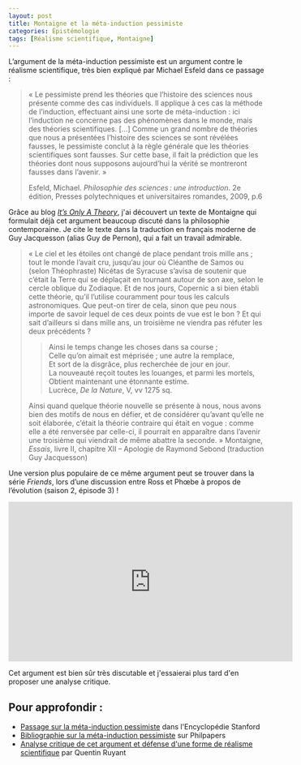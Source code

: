 ```yaml
---
layout: post
title: Montaigne et la méta-induction pessimiste
categories: Épistémologie
tags: [Réalisme scientifique, Montaigne]
---
```


L’argument de la méta-induction pessimiste est un argument contre le réalisme scientifique, très bien expliqué par Michael Esfeld dans ce passage :

>« Le pessimiste prend les théories que l’histoire des sciences nous présente comme des cas individuels. Il applique à ces cas la méthode de l’induction, effectuant ainsi une sorte de méta-induction : ici l’induction ne concerne pas des phénomènes dans le monde, mais des théories scientifiques. […] Comme un grand nombre de théories que nous a présentées l’histoire des sciences se sont révélées fausses, le pessimiste conclut à la règle générale que les théories scientifiques sont fausses. Sur cette base, il fait la prédiction que les théories dont nous supposons aujourd’hui la vérité se montreront fausses dans l’avenir. »
>
>Esfeld, Michael. *Philosophie des sciences : une introduction*. 2e édition, Presses polytechniques et universitaires romandes, 2009, p.6

Grâce au blog [_It’s Only A Theory_](https://itisonlyatheory.blogspot.com/2009/10/pessimistic-meta-induction.html), j'ai découvert un texte de Montaigne qui formulait déjà cet argument beaucoup discuté dans la philosophie contemporaine. Je cite le texte dans la traduction en français moderne de Guy Jacquesson (alias Guy de Pernon), qui a fait un travail admirable.

>« Le ciel et les étoiles ont changé de place pendant trois mille ans ; tout le monde l’avait cru, jusqu’au jour où Cléanthe de Samos ou (selon Théophraste) Nicétas de Syracuse s’avisa de soutenir que c’était la Terre qui se déplaçait en tournant autour de son axe, selon le cercle oblique du Zodiaque. Et de nos jours, Copernic a si bien établi cette théorie, qu’il l’utilise couramment pour tous les calculs astronomiques. Que peut-on tirer de cela, sinon que peu nous importe de savoir lequel de ces deux points de vue est le bon ? Et qui sait d’ailleurs si dans mille ans, un troisième ne viendra pas réfuter les deux précédents ?
>
>>Ainsi le temps change les choses dans sa course ;<br>
>>Celle qu’on aimait est méprisée ; une autre la remplace,<br>
>>Et sort de la disgrâce, plus recherchée de jour en jour.<br>
>>La nouveauté reçoit toutes les louanges, et parmi les mortels,<br>
>>Obtient maintenant une étonnante estime.<br>
>>Lucrèce, _De la Nature_, V, vv 1275 sq.
>
>Ainsi quand quelque théorie nouvelle se présente à nous, nous avons bien des motifs de nous en défier, et de considérer qu’avant qu’elle ne soit élaborée, c’était la théorie contraire qui était en vogue : comme elle a été renversée par celle-ci, il pourrait en apparaître dans l’avenir une troisième qui viendrait de même abattre la seconde. »
>Montaigne, _Essais_, livre II, chapitre XII – Apologie de Raymond Sebond (traduction Guy Jacquesson)

Une version plus populaire de ce même argument peut se trouver dans la série _Friends_, lors d’une discussion entre Ross et Phœbe à propos de l’évolution (saison 2, épisode 3) !

<iframe width="560" height="315" src="https://www.youtube.com/embed/P3ONyL08PwM" title="YouTube video player" frameborder="0" allow="accelerometer; autoplay; clipboard-write; encrypted-media; gyroscope; picture-in-picture" allowfullscreen></iframe>

Cet argument est bien sûr très discutable et j'essaierai plus tard d'en proposer une analyse critique.

## Pour approfondir :

- [Passage sur la méta-induction pessimiste](https://plato.stanford.edu/entries/scientific-realism/#PessIndu) dans l'Encyclopédie Stanford
- [Bibliographie sur la méta-induction pessimiste](https://philpapers.org/s/pessimistic%20meta-induction) sur Philpapers
- [Analyse critique de cet argument et défense d'une forme de réalisme scientifique](https://philosophiedessciences.blogspot.com/2014/04/les-electrons-existent-ils-2.html) par Quentin Ruyant